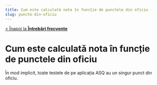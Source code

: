 ```yaml
---
title: Cum este calculată nota în funcție de punctele din oficiu
slug: puncte-din-oficiu
---
```

[< Înapoi la **Întrebări frecvente**](/intrebari-frecvente/)

# Cum este calculată nota în funcție de punctele din oficiu

În mod implicit, toate testele de pe aplicația ASQ au un singur punct din oficiu.

